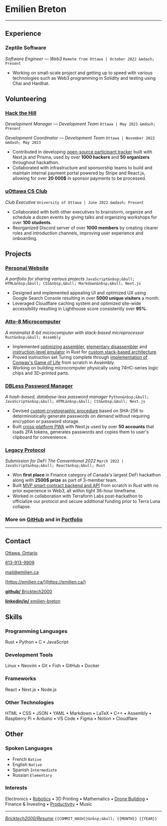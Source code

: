 # Emilien **Breton**

---

<!-- https://www.engineering.cornell.edu/sites/default/files/users/user240/Action%20Words%20for%20ENG%20(website).pdf -->

## Experience

### Zeptile Software

<!-- according to Discord conversations -->

_Software Engineer &mdash; Web3_ `Remote from Ottawa | October 2022 &mdash; Present`

- Working on small-scale project and getting up to speed with various technologies such as Web3 programming in Solidity and testing using Chai and Hardhat.

## Volunteering

### [Hack the Hill](http://hackthehill.com/)

<!-- Development Coordinator was updated to Development Manager around 2023-05-01 -->

_Development Manager &mdash; Development Team_ `Ottawa | May 2023 &mdash; Present`

<!-- according to Code, Coffee & Cram collab on 2022-10-30 -->

<!-- infrastructure role was removed around 2023-01-24 -->

_Development Coordinator &mdash; Development Team_ `Ottawa | November 2022 &mdash; May 2023`

<!-- according to https://prisma.hackthehill.com/ -->

<!-- according to "Hack the Hill I Budget" spreadsheet (actual number is 21699.32$) -->

- Contributed in developing [open-source participant tracker](https://github.com/HacktheHill/track-the-hack) built with Next.js and Prisma, used by over **1000 hackers** and **50 organizers** throughout hackathon.
- Collaborated with infrastructure and sponsorship teams to build and maintain internal payment portal powered by Stripe and React.js, allowing for over **20 000&dollar;** in sponsor payments to be processed.

<!--
- Collaborated with design, development and community teams to fix various issues on [hackathon website](https://hackthehill.com/) and keep it up to date with event information
- worked on website to fix issues
- worked on sponsorship portal with stripe
- worked on display system with firebase
- created CONTRIBUTING.md on .github repo for conventions. helped set up branch protection. figured out what merge strategy would be best
- fixed missing DNS CNAME record on cloudflare
- deployed hacker tracker on Vercel
- brainstormed backend workshop ideas to land on discord bot workshop
- worked on database schema for hacker tracker, implementing `hackers/hacker?id` endpoint
- learned basics of SQL to build queries for hacker tracker
-->

### [uOttawa CS Club](https://uocsclub.ca/)

<!-- May 29 2022 20:57 according to CS Discord Jedi -->

<!--
- got Manaal involved to take care of social media and photography
- updated outdated information on website
- ported logo from raster to vector
- refreshed Discord server with clearer roles and introduction
- Designed internal Notion workspace, improving short-term planning by providing single central platform to capture meeting minutes and track task progress.
-->

_Club Executive_ `University of Ottawa | June 2022 &mdash; Present`

- Collaborated with both other executives to brainstorm, organize and schedule a dozen events by giving talks and organizing workshops for over **100 students**. <!-- generous cumulative estimation -->
- Reorganized Discord server of over **1000 members** by creating clearer roles and introduction channels, improving user experience and onboarding.

<!--
### Group Chat Moderator

_Course-specific Discord server creator, owner and moderator_ `University of Ottawa`

161 (ITI1121 A, 2022-04-11) + 424 (ITI1100 A/B, 2022-04-11) + 111 (MAT1320, 2022-12-22) = 696
222 (SEG2105, 2022-10-30) + 230 (CSI2110, 2022-12-22) + 179 (CEG2136, 2022-12-22) = 631
696 + 631 = 1327 in total

- Built and promoted six Discord servers allowing total of over **1000 students** to communicate with their peers and share course resources easily.
- Improved moderation experience by creating [Discord bot](https://github.com/Bricktech2000/Turing-Complete-Mentions) to address groups of students based on specific criteria, extending flexibility of Discord mentions.
-->

## Projects

### [Personal Website](https://emilien.ca/)

_A portfolio for sharing various projects_ `JavaScript&nbsp;&bull; HTML&nbsp;&bull; CSS&nbsp;&bull; Markdown&nbsp;&bull; Next.js`

- Designed and implemented appealing UI and optimized UX using Google Search Console resulting in over **5000 unique visitors** a month.
- Leveraged Cloudflare caching system and optimized site-wide accessibility resulting in Lighthouse score consistently over **95%**.

<!--
### AI Image Compressor

_A neural network that learns to compress specific categories of images_ `Python&nbsp;&bull; Tensorflow&nbsp;&bull; Keras`

- Implemented web scraper and image preprocessor optimized with numpy to generate millions of training samples in less than 5 minutes.
- Created and implemented custom algorithm within autoencoder structure to allow for variable compression ratio with no overhead.
- Supervised training process and tweaked settings leading to results of superior quality than JPEG compression when in favorable circumstances.
-->

<!--
### IB Personal Project

_Design and build of a racing drone_ `May 2020 &mdash; February 2021`

- Strategically put in place a dozen deadlines for the year-long project allowing for submission of [final report](https://docs.google.com/document/d/1IacnKTF84T8h3rhnu_9Y1yqm5nK6_kY3pc5PWw-RIvo/edit?usp=sharing) several days early.
- Designed project roadmap based on thorough understanding of possible complications resulting in only one major setback caused by defective parts.
-->

### [Atto-8 Microcomputer](https://github.com/Bricktech2000/Atto-8)

_A minimalist 8-bit microcomputer with stack-based microprocessor_ `Rust&nbsp;&bull; Assembly`

- Implemented [optimizing assembler](https://github.com/Bricktech2000/Atto-8/tree/master/asm), [elementary disassembler](https://github.com/Bricktech2000/Atto-8/tree/master/dasm) and [instruction-level emulator](https://github.com/Bricktech2000/Atto-8/tree/master/emu) in Rust for [custom stack-based architecture](https://github.com/Bricktech2000/Atto-8/blob/master/spec/microprocessor.md).
- Proved instruction set Turing complete through [implementation of Conway's Game of Life](https://github.com/Bricktech2000/Atto-8/blob/master/asm/tests/life.asm) from scratch in Assembly.
- Working on building microcomputer physically using 74HC-series logic chips and 3D-printed parts.

### [DBLess Password Manager](https://dbless.emilien.ca/)

_A hash-based, database-less password manager_ `Python&nbsp;&bull; JavaScript&nbsp;&bull; HTML&nbsp;&bull; CSS&nbsp;&bull; Next.js`

- Devised [custom cryptographic procedure](https://github.com/Bricktech2000/DBLess/blob/master/web/lib/generatePassword.js) based on SHA-256 to deterministically generate passwords on demand without requiring encryption or password storage.
- Built [cross-platform PWA](https://dbless.emilien.ca/) with Next.js used by over **50 accounts** <!-- 50 of which are mine--> that loads 2FA tokens, generates passwords and copies them to user's clipboard for convenience.

<!--
- Haven't been pwned yet, thereby proving security of password generation.
-->

### [Legacy Protocol](https://devpost.com/software/legacy-protocol)

<!-- March 18th 2022 &mdash; March 20th 2022 -->

_Submission for DeFi The Conventional 2022_ `March 2022 | JavaScript&nbsp;&bull; React&nbsp;&bull; Rust`

- Won **first place** in Finance category of Canada's largest DeFi hackathon along with **2500&dollar; prize** as part of 3-member team.
- Built [MVP smart contract backend and API](https://github.com/Bricktech2000/crypto_will) from scratch in Rust with no prior experience in Web3, all within tight 36-hour timeframe.
- Worked in collaboration with Terraform Labs post-hackathon to officialize our protocol and secure additional funding prior to Terra Luna collapse.

### More on [GitHub](https://github.com/Bricktech2000) and in [Portfolio](https://emilien.ca/)

<!--
## Education

### University of Ottawa

_BSc with Honours in Computer Science_ `Dropped out after first year`

- Admission scholarship &mdash; 95%+ average. `November 2020`
-->

<!--
### Polyvalente Saint-Francois

_IB Middle Years Programme, Secondary School Diploma_ `September 2016 &mdash; June 2021`
-->

---

## Contact

[Ottawa, Ontario](https://google.com/maps/place/Ottawa,+ON)

<!--          WARNING          -->
<!-- don't spam call me thanks -->
<!--        END WARNING        -->

[613-913-9909](tel:+1-613-913-9909)

[mail@emilien.ca](mailto:mail@emilien.ca)

[https://emilien.ca/](https://emilien.ca/)

[**github/** Bricktech2000](https://github.com/Bricktech2000)

[**linkedin/in/** emilien-breton](https://www.linkedin.com/in/emilien-breton/)

## Skills

### Programming Languages

Rust&nbsp;&bull; Python&nbsp;&bull; C&nbsp;&bull; JavaScript

### Development Tools

Linux&nbsp;&bull; Neovim&nbsp;&bull; Git&nbsp;&bull; Fish&nbsp;&bull; GitHub&nbsp;&bull; Docker

### Frameworks

React&nbsp;&bull; Next.js&nbsp;&bull; Node.js

### Other Technologies

HTML&nbsp;&bull; CSS&nbsp;&bull; JSON&nbsp;&bull; YAML&nbsp;&bull; Markdown&nbsp;&bull; LaTeX&nbsp;&bull; C++&nbsp;&bull; Assembly&nbsp;&bull; Raspberry Pi&nbsp;&bull; Arduino&nbsp;&bull; VS Code&nbsp;&bull; Figma&nbsp;&bull; Notion&nbsp;&bull; Cloudflare

## Other

### Spoken Languages

<!-- https://csb.uncw.edu/cen/docs/determining%20language%20proficiency.pdf -->
<!-- https://corporatefinanceinstitute.com/resources/careers/resume/language-proficiency-levels/ -->

- French `Native`
- English `Native`
- Spanish `Intermediate`
- Russian `Elementary`

### Interests

Electronics&nbsp;&bull; [Robotics](https://emilien.ca/Spider-Robot/)&nbsp;&bull; 3D Printing&nbsp;&bull; Mathematics&nbsp;&bull; [Drone Building](https://emilien.ca/FPV-Racing-Drone/)&nbsp;&bull; Finance & Investing&nbsp;&bull; [Productivity](https://notes.emilien.ca/productivity/)&nbsp;&bull; Music

---

[_Bricktech2000/Resume_](https://github.com/Bricktech2000/Resume/) `{{COMMIT_HASH}}&nbsp;&bull; {{MONTH}} {{YEAR}}`
